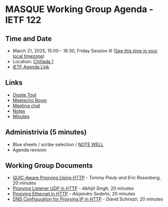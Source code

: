 # MASQUE Working Group Agenda - IETF 122

## Time and Date

* March 21, 2025, 15:00 - 16:30, Friday Session III ([See this time in your local timezone](https://www.timeanddate.com/worldclock/fixedtime.html?msg=MASQUE+at+IETF+122&iso=20250321T15&p1=28&ah=1&am=30))
* Location: [Chitlada 1](https://datatracker.ietf.org/meeting/122/floor-plan?room=chitlada-1)
* [IETF Agenda Link](https://datatracker.ietf.org/meeting/122/agenda/?show=masque)

## Links

* [Onsite Tool](https://meetings.conf.meetecho.com/onsite122/?group=masque&short=masque&item=1)
* [Meetecho Room](https://meetings.conf.meetecho.com/ietf122/?group=masque&short=masque&item=1)
* [Meeting chat](https://zulip.ietf.org/#narrow/stream/masque)
* [Notes](https://notes.ietf.org/notes-ietf-122-masque)
* [Minutes](https://datatracker.ietf.org/doc/minutes-122-masque/)

## Administrivia (5 minutes)

* Blue sheets / scribe selection / [NOTE WELL](https://www.ietf.org/about/note-well.html)
* Agenda revision

## Working Group Documents

- [QUIC-Aware Proxying Using HTTP](https://datatracker.ietf.org/doc/draft-ietf-masque-quic-proxy/) - _Tommy Pauly and Eric Rosenberg_, 20 minutes
- [Proxying Listener UDP in HTTP](https://datatracker.ietf.org/doc/draft-ietf-masque-connect-udp-listen/) - _Abhijit Singh_, 20 minutes
- [Proxying Ethernet in HTTP](https://datatracker.ietf.org/doc/draft-ietf-masque-connect-ethernet/) - _Alejandro Sedeño_, 20 minutes
- [DNS Configuration for Proxying IP in HTTP](https://datatracker.ietf.org/doc/draft-ietf-masque-connect-ip-dns/) - _David Schinazi_, 20 minutes
